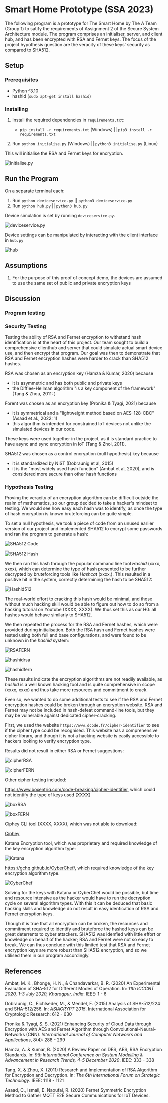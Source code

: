 # Smart Home Prototype (SSA 2023)
The following program is a prototype for The Smart Home by The A Team (Group 1) to satify the requirements of Assignment 2 of the Secure System Architecture module. The program comprises an initialiser, server, and client hub, and has been encrypted with RSA and Fernet keys. The focus of the project hypothesis question are the veracity of these keys' security as compared to SHA512.

## Setup
### Prerequisites
* Python ^3.10
* hashid (`sudo apt-get install hashid`)

### Installing
1. Install the required dependencies in `requirements.txt`:
   * `pip install -r requirements.txt` (Windows) || `pip3 install -r requirements.txt`
   
3. Run `python initialise.py` (Windows) || `python3 initialise.py` (Linux)

This will initialise the RSA and Fernet keys for encryption.

![initialise.py](./images/initialise.png)

## Run the Program
On a separate terminal each:
1. Run `python deviceservice.py` || `python3 deviceservice.py`
2. Run `python hub.py` || `python3 hub.py`

Device simulation is set by running `deviceservice.py`. 

![deviceservice.py](./images/deviceservice.png)

Device settings can be manipulated by interacting with the client interface in `hub.py` 

![hub](./images/hub.png)

## Assumptions
1. For the purpose of this proof of concept demo, the devices are assumed to use the same set of public and private encryption keys
   
## Discussion

### Program testing


### Security Testing

Testing the ability of RSA and Fernet encryption to withstand hash identification is at the heart of this project. Our team sought to build a comprehensive clienthub and server that could simulate actual smart device use, and then encrypt that program. Our goal was then to demonstrate that RSA and Fernet encryption hashes were harder to crack than SHA512 hashes. 

RSA was chosen as an encryption key (Hamza & Kumar, 2020) because 
* it is asymmetric and has both public and private keys
* the Diffiee-Hellman algorithm "is a key component of the framework" (Tang & Zhou, 2011: )

Forent was chosen as an encryption key (Pronika & Tyagi, 2021) because 
* it is symmetrical and a "lightweight method based on AES-128-CBC" (Asaad et al., 2022: 1)
* this algorithm is intended for constrained IoT devices not unlike the simulated devices in our code.

These keys were used together in the project, as it is standard practice to have async and sync encryption in IoT (Tang & Zhoi, 2011).

SHA512 was chosen as a control encryption (null hypothesis) key because
* it is standardized by NIST (Dobraunig et al, 2015)
* it is the "most widely used hash function" (Ambat et al, 2020), and is considered more secure than other hash functions

### Hypothesis Testing

Proving the veracity of an encryption algorithm can be difficult outside the realm of mathematics, so our group decided to take a hacker's mindset to testing. We would see how easy each hash was to identify, as once the type of hash encryption is known bruteforcing can be quite simple.

To set a null hypothesis, we took a piece of code from an unused earlier version of our project and implemented SHA512 to encrypt some passwords and ran the program to generate a hash:

![SHA512 Code](./images/SHA512code.png)

![SHA512 Hash](./images/SHA512hash.png)

We then ran this hash through the popular command line tool _Hashid_ (xxxx, xxxx), which can determine the type of hash presented to be further decrypted by bruteforcing tools like _Hashcat_ (xxxx,). This resulted in a positive hit in the system, correctly determining the hash to be SHA512:

![Hashid512](./images/hashis512.png)

The real-world effort to cracking this hash would be minimal, and those without much hacking skill would be able to figure out how to do so from a hacking tutorial on Youtube (XXXX, XXXX). We thus set this as our H0: all hashes would behave similarly to SHA512.

We then repeated the process for the RSA and Fernet hashes, which were provided during initialisation. Both the RSA hash and Fernet hashes were tested using both full and base configurations, and were found to be unknown in the _hashid_ system: 

![RSAFERN](./images/rsafern_init.png)

![hashidrsa](./images/hashidrsa.png)

![hashidfern](./images/hashidfern.png)

These results indicate the encryption algorithms are not readily available, as _hashid_ is a well known hacking tool and is quite comprehensive in scope (xxxx, xxxx) and thus take more resources and commitment to crack. 

Even so, we wanted to do some additional tests to see if the RSA and Fernet encryption hashes could be broken through an encryption website. RSA and Fernet may not be included in hash-defeat command-line tools, but they may be vulnerable against dedicated cipher-cracking.

First, we used the website `https://www.dcode.fr/cipher-identifier` to see if the cipher type could be recognised. This website has a comprehensive cipher library, and though it is not a hacking website is easily accessible to hackers looking to verify encryption type.

Results did not result in either RSA or Fernet suggestions:

![cipherRSA](./images/cipherRSA.png)

![cipherFERN](./images/cipherFERN.png)

Other cipher testing included:

https://www.boxentriq.com/code-breaking/cipher-identifier, which could not identify the type of keys used (XXXX)

![boxRSA](./images/boxrsa.png)

![boxFERN](./images/boxfern.png)

Ciphey CLI tool (XXXX, XXXX), which was not able to download:

[Ciphey](./images/ciphey.png)

Katana Encryption tool, which was proprietary and required knowledge of the key encryption algorithm type:

![Katana](./images/katana.png)

https://gchq.github.io/CyberChef/, which required knowledge of the key encryption algorithm type. 

![CyberChef](./images/katana.png)

Solving for the keys with Katana or CyberChef would be possible, but time and resource intensive as the hacker would have to run the decryption cycle on several algorithm types. With this it can be deduced that basic hacking skills and knowledge do not result in easy idenfication of RSA and Fernet encryption keys.

Though it is true that all encryption can be broken, the resources and commitment required to identify and bruteforce the hashed keys can be great deterrents to cyber attackers. SHA512 was idenfied with little effort or knowledge on behalf of the hacker; RSA and Fernet were not so easy to break. We can thus conclude with this limited test that RSA and Fernet encryption keys are more robust than SHA512 encryption, and so we utilised them in our program accordingly.

## References

Ambat, M. K., Bhonge, H. N., & Chandavarkar, B. R. (2020) An Experimental Evaluation of SHA-512 for Different Modes of Operation. In: _11th ICCCNT 2020, 1-3 July 2020, Kharagpur, India._ IEEE: 1 - 6

Dobraunig, C., Eichlseder, M., & Mendel, F. (2015) Analysis of SHA-512/224 and SHA-512/256. In: _ASIACRYPT 2015_. International Association for Cryptologic Research: 612 - 630

Pronika & Tyagi, S. S. (2021) Enhancing Security of Cloud Data through Encryption with AES and Fernet Algorithm through Convolutional-Neural-Networks (CNN). _International Journal of Computer Networks and Applications_, 8(4): 288 - 299

Hamza, A. & Kumar, B. (2020) A Review Paper on DES, AES, RSA Encryption Standards. In: _9th International Conference on System Modelling & Advancement in Research Trends, 4-5 December 2020_. IEEE: 333 - 338

Tang, X. & Zhou, X. (2011) Research and Implementation of RSA Algorithm for Encryption and Decryption. In: _The 6th International Forum on Strategic Technology_. IEEE: 1118 - 1121

Asaad, C., Ismail, E. Naoufal, R. (2020) Fernet Symmetric Encryption Method to Gather MQTT E2E Secure Communications for IoT Devices. 
